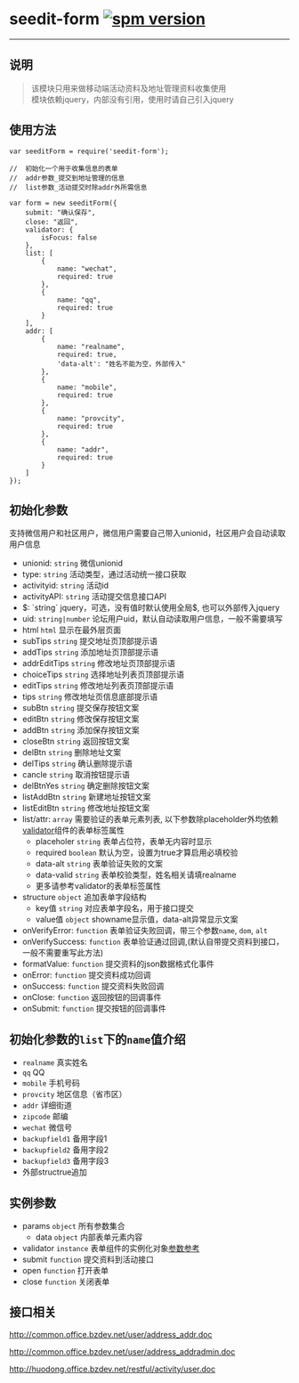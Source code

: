 # seedit-form [![spm version](https://moekit.com/badge/seedit-form)](https://moekit.com/package/seedit-form)

---

## 说明
> 该模块只用来做移动端活动资料及地址管理资料收集使用  
> 模块依赖jquery，内部没有引用，使用时请自己引入jquery

## 使用方法
```
var seeditForm = require('seedit-form');

//  初始化一个用于收集信息的表单
//  addr参数_提交到地址管理的信息
//  list参数_活动提交时除addr外所需信息 

var form = new seeditForm({
	submit: "确认保存",
	close: "返回",
	validator: {
		isFocus: false
	},
	list: [
		{
			name: "wechat",
			required: true
		},
		{
			name: "qq",
			required: true
		}
	],
	addr: [
		{
			name: "realname",
			required: true,
			'data-alt': "姓名不能为空，外部传入"
		},
		{
			name: "mobile",
			required: true
		},
		{
			name: "provcity",
			required: true
		},
		{
			name: "addr",
			required: true
		}
	]
});
```

## 初始化参数
支持微信用户和社区用户，微信用户需要自己带入unionid，社区用户会自动读取用户信息

+ unionid:         `string` 微信unionid
+ type:            `string` 活动类型，通过活动统一接口获取
+ activityid:      `string` 活动id
+ activityAPI:	   `string` 活动提交信息接口API
+ $:               `string` jquery，可选，没有值时默认使用全局$, 也可以外部传入jquery
+ uid:             `string|number` 论坛用户uid，默认自动读取用户信息，一般不需要填写
+ html             `html`   显示在最外层页面
+ subTips          `string` 提交地址页顶部提示语
+ addTips          `string` 添加地址页顶部提示语
+ addrEditTips     `string` 修改地址页顶部提示语
+ choiceTips       `string` 选择地址列表页顶部提示语
+ editTips         `string` 修改地址列表页顶部提示语
+ tips             `string` 修改地址页信息底部提示语
+ subBtn           `string` 提交保存按钮文案
+ editBtn          `string` 修改保存按钮文案
+ addBtn           `string` 添加保存按钮文案
+ closeBtn		   `string` 返回按钮文案
+ delBtn		   `string` 删除地址文案
+ delTips		   `string` 确认删除提示语
+ cancle		   `string` 取消按钮提示语
+ delBtnYes		   `string` 确定删除按钮文案
+ listAddBtn	   `string` 新建地址按钮文案
+ listEditBtn	   `string` 修改地址按钮文案
+ list/attr:       `array` 需要验证的表单元素列表, 以下参数除placeholder外均依赖[validator](https://moekit.com/package/validator)组件的表单标签属性
	+ placeholer   `string`  表单占位符，表单无内容时显示
	+ required     `boolean` 默认为空，设置为true才算启用必填校验
	+ data-alt     `string` 表单验证失败的文案
	+ data-valid   `string` 表单校验类型，姓名相关请填realname
	+ 更多请参考validator的表单标签属性
+ structure        `object` 追加表单字段结构
	+ key值        `string` 对应表单字段名，用于接口提交
	+ value值      `object` showname显示值，data-alt异常显示文案
+ onVerifyError:   `function` 表单验证失败回调，带三个参数`name`, `dom`, `alt`
+ onVerifySuccess: `function` 表单验证通过回调,(默认自带提交资料到接口，一般不需要重写此方法)
+ formatValue:     `function` 提交资料的json数据格式化事件
+ onError:         `function` 提交资料成功回调
+ onSuccess:       `function` 提交资料失败回调
+ onClose:         `function` 返回按钮的回调事件
+ onSubmit:        `function` 提交按钮的回调事件

## 初始化参数的`list`下的`name`值介绍
+ `realname`     真实姓名
+ `qq`           QQ
+ `mobile`       手机号码
+ `provcity`     地区信息（省市区）
+ `addr`         详细街道
+ `zipcode`      邮编
+ `wechat`       微信号
+ `backupfield1` 备用字段1
+ `backupfield2` 备用字段2
+ `backupfield3` 备用字段3
+ 外部structrue追加

## 实例参数
+ params `object` 所有参数集合
	+ data `object` 内部表单元素内容
+ validator `instance` 表单组件的实例化对象[参数参考](https://moekit.com/package/validator)
+ submit `function` 提交资料到活动接口
+ open `function` 打开表单
+ close `function` 关闭表单
			
## 接口相关
http://common.office.bzdev.net/user/address_addr.doc

http://common.office.bzdev.net/user/address_addradmin.doc

http://huodong.office.bzdev.net/restful/activity/user.doc